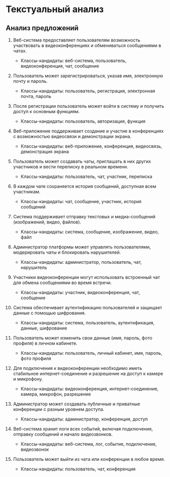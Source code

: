 # Текстуальный анализ

## Анализ предложений

1. Веб-система предоставляет пользователям возможность участвовать в видеоконференциях и обмениваться сообщениями в чатах.
    - Классы-кандидаты: веб-система, пользователь, видеоконференция, чат, сообщение

2. Пользователь может зарегистрироваться, указав имя, электронную почту и пароль.
    - Классы-кандидаты: пользователь, регистрация, электронная почта, пароль

3. После регистрации пользователь может войти в систему и получить доступ к основным функциям.
    - Классы-кандидаты: пользователь, авторизация, функция

4. Веб-приложение поддерживает создание и участие в конференциях с возможностью видеосвязи и демонстрации экрана.
    - Классы-кандидаты: веб-приложение, конференция, видеосвязь, демонстрация экрана

5. Пользователь может создавать чаты, приглашать в них других участников и вести переписку в реальном времени.
    - Классы-кандидаты: пользователь, чат, участник, переписка

6. В каждом чате сохраняется история сообщений, доступная всем участникам.
    - Классы-кандидаты: чат, сообщение, участник, история сообщений

7. Система поддерживает отправку текстовых и медиа-сообщений (изображений, видео, файлов).
    - Классы-кандидаты: система, сообщение, изображение, видео, файл

8. Администратор платформы может управлять пользователями, модерировать чаты и блокировать нарушителей.
    - Классы-кандидаты: администратор, пользователь, чат, нарушитель

9. Участники видеоконференции могут использовать встроенный чат для обмена сообщениями во время встречи.
    - Классы-кандидаты: участник, видеоконференция, чат, сообщение

10. Система обеспечивает аутентификацию пользователей и защищает данные с помощью шифрования.
    - Классы-кандидаты: система, пользователь, аутентификация, данные, шифрование

11. Пользователь может изменить свои данные (имя, пароль, фото профиля) в личном кабинете.
    - Классы-кандидаты: пользователь, личный кабинет, имя, пароль, фото профиля

12. Для подключения к видеоконференции необходимо иметь стабильное интернет-соединение и разрешение на доступ к камере и микрофону.
    - Классы-кандидаты: видеоконференция, интернет-соединение, камера, микрофон, разрешение

13. Администратор может создавать публичные и приватные конференции с разным уровнем доступа.
    - Классы-кандидаты: администратор, конференция, доступ

14. Веб-система хранит логи всех событий, включая подключения, отправку сообщений и начало видеозвонков.
    - Классы-кандидаты: веб-система, лог, событие, подключение, видеозвонок

15. Пользователь может выйти из чата или конференции в любое время.
    - Классы-кандидаты: пользователь, чат, конференция